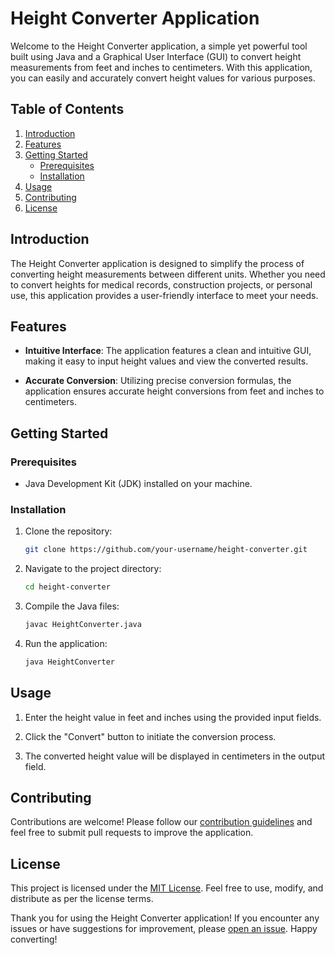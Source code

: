 # Height Converter Application

Welcome to the Height Converter application, a simple yet powerful tool built using Java and a Graphical User Interface (GUI) to convert height measurements from feet and inches to centimeters. With this application, you can easily and accurately convert height values for various purposes.

## Table of Contents

1. [Introduction](#introduction)
2. [Features](#features)
3. [Getting Started](#getting-started)
   - [Prerequisites](#prerequisites)
   - [Installation](#installation)
4. [Usage](#usage)
5. [Contributing](#contributing)
6. [License](#license)

## Introduction

The Height Converter application is designed to simplify the process of converting height measurements between different units. Whether you need to convert heights for medical records, construction projects, or personal use, this application provides a user-friendly interface to meet your needs.

## Features

- **Intuitive Interface**: The application features a clean and intuitive GUI, making it easy to input height values and view the converted results.
  
- **Accurate Conversion**: Utilizing precise conversion formulas, the application ensures accurate height conversions from feet and inches to centimeters.

## Getting Started

### Prerequisites

- Java Development Kit (JDK) installed on your machine.
  
### Installation

1. Clone the repository:

   ```bash
   git clone https://github.com/your-username/height-converter.git
   ```

2. Navigate to the project directory:

   ```bash
   cd height-converter
   ```

3. Compile the Java files:

   ```bash
   javac HeightConverter.java
   ```

4. Run the application:

   ```bash
   java HeightConverter
   ```

## Usage

1. Enter the height value in feet and inches using the provided input fields.

2. Click the "Convert" button to initiate the conversion process.

3. The converted height value will be displayed in centimeters in the output field.

## Contributing

Contributions are welcome! Please follow our [contribution guidelines](CONTRIBUTING.md) and feel free to submit pull requests to improve the application.

## License

This project is licensed under the [MIT License](LICENSE). Feel free to use, modify, and distribute as per the license terms.

Thank you for using the Height Converter application! If you encounter any issues or have suggestions for improvement, please [open an issue](https://github.com/your-username/height-converter/issues). Happy converting!
